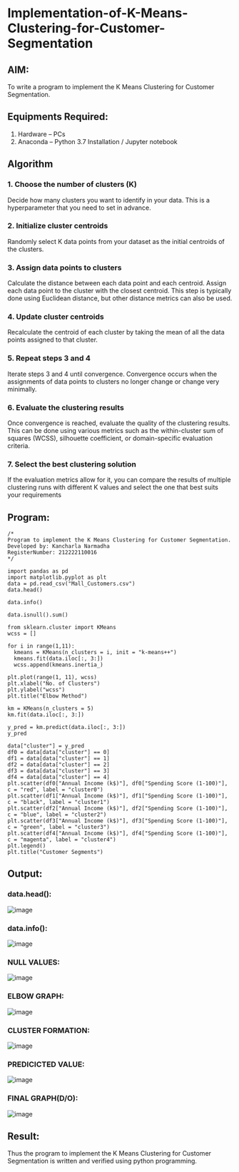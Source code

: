 # Implementation-of-K-Means-Clustering-for-Customer-Segmentation

## AIM:
To write a program to implement the K Means Clustering for Customer Segmentation.

## Equipments Required:
1. Hardware – PCs
2. Anaconda – Python 3.7 Installation / Jupyter notebook

## Algorithm
### 1. Choose the number of clusters (K)
Decide how many clusters you want to identify in your data. This is a hyperparameter that you need to set in advance.
### 2. Initialize cluster centroids
Randomly select K data points from your dataset as the initial centroids of the clusters.
### 3. Assign data points to clusters
Calculate the distance between each data point and each centroid. Assign each data point to the cluster with the closest centroid. This step is typically  done using Euclidean distance, but other distance metrics can also be used.
### 4. Update cluster centroids
Recalculate the centroid of each cluster by taking the mean of all the data points assigned to that cluster.
### 5. Repeat steps 3 and 4
Iterate steps 3 and 4 until convergence. Convergence occurs when the assignments of data points to clusters no longer change or change very minimally.
### 6. Evaluate the clustering results
Once convergence is reached, evaluate the quality of the clustering results. This can be done using various metrics such as the within-cluster sum of squares (WCSS), silhouette coefficient, or domain-specific evaluation criteria.
### 7. Select the best clustering solution
If the evaluation metrics allow for it, you can compare the results of multiple clustering runs with different K values and select the one that best suits your requirements

## Program:
```
/*
Program to implement the K Means Clustering for Customer Segmentation.
Developed by: Kancharla Narmadha
RegisterNumber: 212222110016
*/

import pandas as pd
import matplotlib.pyplot as plt
data = pd.read_csv("Mall_Customers.csv")
data.head()

data.info()

data.isnull().sum()

from sklearn.cluster import KMeans
wcss = []

for i in range(1,11):
  kmeans = KMeans(n_clusters = i, init = "k-means++")
  kmeans.fit(data.iloc[:, 3:])
  wcss.append(kmeans.inertia_)
  
plt.plot(range(1, 11), wcss)
plt.xlabel("No. of Clusters")
plt.ylabel("wcss")
plt.title("Elbow Method")

km = KMeans(n_clusters = 5)
km.fit(data.iloc[:, 3:])

y_pred = km.predict(data.iloc[:, 3:])
y_pred

data["cluster"] = y_pred
df0 = data[data["cluster"] == 0]
df1 = data[data["cluster"] == 1]
df2 = data[data["cluster"] == 2]
df3 = data[data["cluster"] == 3]
df4 = data[data["cluster"] == 4]
plt.scatter(df0["Annual Income (k$)"], df0["Spending Score (1-100)"], c = "red", label = "cluster0")
plt.scatter(df1["Annual Income (k$)"], df1["Spending Score (1-100)"], c = "black", label = "cluster1")
plt.scatter(df2["Annual Income (k$)"], df2["Spending Score (1-100)"], c = "blue", label = "cluster2")
plt.scatter(df3["Annual Income (k$)"], df3["Spending Score (1-100)"], c = "green", label = "cluster3")
plt.scatter(df4["Annual Income (k$)"], df4["Spending Score (1-100)"], c = "magenta", label = "cluster4")
plt.legend()
plt.title("Customer Segments")
```

## Output:
### data.head():
![image](https://github.com/kancharlaNarmadha/Implementation-of-K-Means-Clustering-for-Customer-Segmentation/assets/119559316/8b09cde0-5096-42d7-bf02-4d4267de50a4)

### data.info():
![image](https://github.com/kancharlaNarmadha/Implementation-of-K-Means-Clustering-for-Customer-Segmentation/assets/119559316/db45c0e8-d21d-4725-8fa4-6f8f074a3f96)

### NULL VALUES:
![image](https://github.com/kancharlaNarmadha/Implementation-of-K-Means-Clustering-for-Customer-Segmentation/assets/119559316/3d43eb2b-7c42-4862-a500-07d49459ecc7)

### ELBOW GRAPH:
![image](https://github.com/kancharlaNarmadha/Implementation-of-K-Means-Clustering-for-Customer-Segmentation/assets/119559316/57efb142-eeb9-4e88-aaac-12436ba77e4a)

### CLUSTER FORMATION:
![image](https://github.com/kancharlaNarmadha/Implementation-of-K-Means-Clustering-for-Customer-Segmentation/assets/119559316/b42f15b4-b90e-4f43-bdc6-fab795c764ef)

### PREDICICTED VALUE:
![image](https://github.com/kancharlaNarmadha/Implementation-of-K-Means-Clustering-for-Customer-Segmentation/assets/119559316/13ba5174-ea23-4ff7-b041-321b74206526)

### FINAL GRAPH(D/O):
![image](https://github.com/kancharlaNarmadha/Implementation-of-K-Means-Clustering-for-Customer-Segmentation/assets/119559316/61d4df90-574e-49e4-b88b-69bdcd721672)




## Result:
Thus the program to implement the K Means Clustering for Customer Segmentation is written and verified using python programming.
